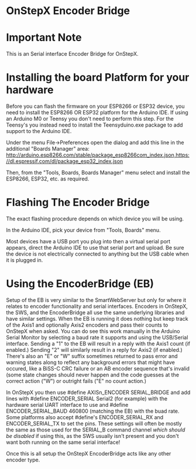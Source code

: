 # OnStepX Encoder Bridge

# Important Note

This is an Serial interface Encoder Bridge for OnStepX.

# Installing the board Platform for your hardware
Before you can flash the firmware on your ESP8266 or ESP32 device, you need to install the ESP8266 OR ESP32
platform for the Arduino IDE.  If using an Arduino M0 or Teensy you don't need to perform this step.  For the
Teensy's you instead need to install the Teensyduino.exe package to add support to the Arduino IDE.

Under the menu File->Preferences open the dialog and add this line in the additional "Boards Manager" area:
  http://arduino.esp8266.com/stable/package_esp8266com_index.json,https://dl.espressif.com/dl/package_esp32_index.json


Then, from the "Tools, Boards, Boards Manager" menu select and install the ESP8266, ESP32, etc. as required.  

# Flashing The Encoder Bridge
The exact flashing procedure depends on which device you will be using.

In the Arduino IDE, pick your device from "Tools, Boards" menu.

Most devices have a USB port you plug into then a virtual serial port appears, direct the Arduino IDE to use that serial port and upload.  Be sure the device is not electrically connected to anything but the USB cable when it is plugged in.

# Using the EncoderBridge (EB)
Setup of the EB is very similar to the SmartWebServer but only for where it relates to encoder functionality and serial interfaces.  Encoders in OnStepX, the SWS, and the EncoderBridge all use the same underlying libraries and have similar settings.  When the EB is running it does nothing but keep track of the Axis1 and optionally Axis2 encoders and pass their counts to OnStepX when asked.  You can do see this work manually in the Arduino Serial Monitor by selecting a baud rate it supports and using the USB/Serial interface.  Sending a "1" to the EB will result in a reply with the Axis1 count (if enabled.)  Sending "2" will similarly result in a reply for Axis2 (if enabled.)  There's also an "E" or "W" suffix sometimes returned to pass error and warning states along to reflect any background errors that might have occured, like a BiSS-C CRC failure or an AB encoder sequence that's invalid (some state changes should never happen and the code guesses at the correct action ("W") or outright fails ("E" no count action.)

In OnStepX you then use #define AXISn_ENCODER SERIAL_BRIDGE and add lines with #define ENCODER_SERIAL Serial2 (for example) with the hardware serial UART interface to use and #define ENCODER_SERIAL_BAUD 460800 (matching the EB) with the buad rate.  Some platforms also accept #define's ENCODER_SERIAL_RX and ENCODER_SERIAL_TX to set the pins.  These settings will often be mostly the same as those used for the SERIAL_B command channel *which should be disabled* if using this, as the SWS usually isn't present and you don't want both running on the same serial interface!

Once this is all setup the OnStepX EncoderBridge acts like any other encoder type.

